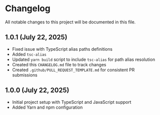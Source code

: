# Changelog

All notable changes to this project will be documented in this file.

## 1.0.1 (July 22, 2025)

 - Fixed issue with TypeScript alias paths definitions
 - Added `tsc-alias`
 - Updated `yarn build` script to include `tsc-alias` for path alias resolution
 - Created this `CHANGELOG.md` file to track changes
 - Created `.github/PULL_REQUEST_TEMPLATE.md` for consistent PR submissions

## 1.0.0 (July 22, 2025)

 - Initial project setup with TypeScript and JavaScript support
 - Added Yarn and npm configuration
